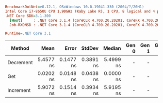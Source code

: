 ``` ini

BenchmarkDotNet=v0.12.1, OS=Windows 10.0.19041.330 (2004/?/20H1)
Intel Core i7-8650U CPU 1.90GHz (Kaby Lake R), 1 CPU, 8 logical and 4 physical cores
.NET Core SDK=3.1.300
  [Host]     : .NET Core 3.1.4 (CoreCLR 4.700.20.20201, CoreFX 4.700.20.22101), X64 RyuJIT
  Job-RXDNSD : .NET Core 3.1.4 (CoreCLR 4.700.20.20201, CoreFX 4.700.20.22101), X64 RyuJIT

Runtime=.NET Core 3.1  

```
|    Method |      Mean |     Error |    StdDev |    Median | Gen 0 | Gen 1 | Gen 2 | Allocated |
|---------- |----------:|----------:|----------:|----------:|------:|------:|------:|----------:|
| Decrement | 5.4577 ns | 0.1477 ns | 0.3891 ns | 5.4999 ns |     - |     - |     - |         - |
|       Get | 0.0202 ns | 0.0148 ns | 0.0438 ns | 0.0000 ns |     - |     - |     - |         - |
| Increment | 5.9072 ns | 0.1514 ns | 0.3934 ns | 5.9195 ns |     - |     - |     - |         - |
